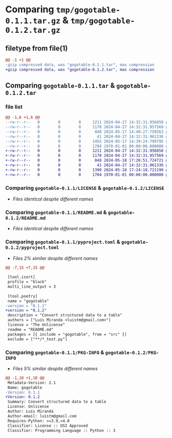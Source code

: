 # Comparing `tmp/gogotable-0.1.1.tar.gz` & `tmp/gogotable-0.1.2.tar.gz`

## filetype from file(1)

```diff
@@ -1 +1 @@
-gzip compressed data, was "gogotable-0.1.1.tar", max compression
+gzip compressed data, was "gogotable-0.1.2.tar", max compression
```

## Comparing `gogotable-0.1.1.tar` & `gogotable-0.1.2.tar`

### file list

```diff
@@ -1,6 +1,6 @@
--rw-r--r--   0        0        0     1211 2024-04-27 14:32:31.956850 gogotable-0.1.1/LICENSE
--rw-r--r--   0        0        0     1178 2024-04-27 14:32:31.957569 gogotable-0.1.1/README.md
--rw-r--r--   0        0        0      848 2024-05-17 14:40:27.759263 gogotable-0.1.1/pyproject.toml
--rw-r--r--   0        0        0       41 2024-04-27 14:32:31.961336 gogotable-0.1.1/src/gogotable/__init__.py
--rw-r--r--   0        0        0     1455 2024-05-17 14:39:24.799795 gogotable-0.1.1/src/gogotable/gogotable.py
--rw-r--r--   0        0        0     1704 1970-01-01 00:00:00.000000 gogotable-0.1.1/PKG-INFO
+-rw-r--r--   0        0        0     1211 2024-04-27 14:32:31.956850 gogotable-0.1.2/LICENSE
+-rw-r--r--   0        0        0     1178 2024-04-27 14:32:31.957569 gogotable-0.1.2/README.md
+-rw-r--r--   0        0        0      848 2024-05-18 17:26:51.724721 gogotable-0.1.2/pyproject.toml
+-rw-r--r--   0        0        0       41 2024-04-27 14:32:31.961336 gogotable-0.1.2/src/gogotable/__init__.py
+-rw-r--r--   0        0        0     1390 2024-05-18 17:24:18.721199 gogotable-0.1.2/src/gogotable/gogotable.py
+-rw-r--r--   0        0        0     1704 1970-01-01 00:00:00.000000 gogotable-0.1.2/PKG-INFO
```

### Comparing `gogotable-0.1.1/LICENSE` & `gogotable-0.1.2/LICENSE`

 * *Files identical despite different names*

### Comparing `gogotable-0.1.1/README.md` & `gogotable-0.1.2/README.md`

 * *Files identical despite different names*

### Comparing `gogotable-0.1.1/pyproject.toml` & `gogotable-0.1.2/pyproject.toml`

 * *Files 2% similar despite different names*

```diff
@@ -7,15 +7,15 @@
 
 [tool.isort]
 profile = "black"
 multi_line_output = 3
 
 [tool.poetry]
 name = "gogotable"
-version = "0.1.1"
+version = "0.1.2"
 description = "Convert structured data to a table"
 authors = ["Luís Miranda <luistm@gmail.com>"]
 license = "The Unlicense"
 readme = "README.md"
 packages = [{ include = "gogotable", from = "src" }]
 exclude = ["**/*_test.py"]
```

### Comparing `gogotable-0.1.1/PKG-INFO` & `gogotable-0.1.2/PKG-INFO`

 * *Files 5% similar despite different names*

```diff
@@ -1,10 +1,10 @@
 Metadata-Version: 2.1
 Name: gogotable
-Version: 0.1.1
+Version: 0.1.2
 Summary: Convert structured data to a table
 License: Unlicense
 Author: Luís Miranda
 Author-email: luistm@gmail.com
 Requires-Python: >=3.9,<4.0
 Classifier: License :: OSI Approved
 Classifier: Programming Language :: Python :: 3
```


